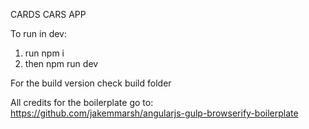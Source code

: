 CARDS CARS APP

To run in dev:
1. run npm i
2. then npm run dev

For the build version check build folder

All credits for the boilerplate go to: https://github.com/jakemmarsh/angularjs-gulp-browserify-boilerplate
